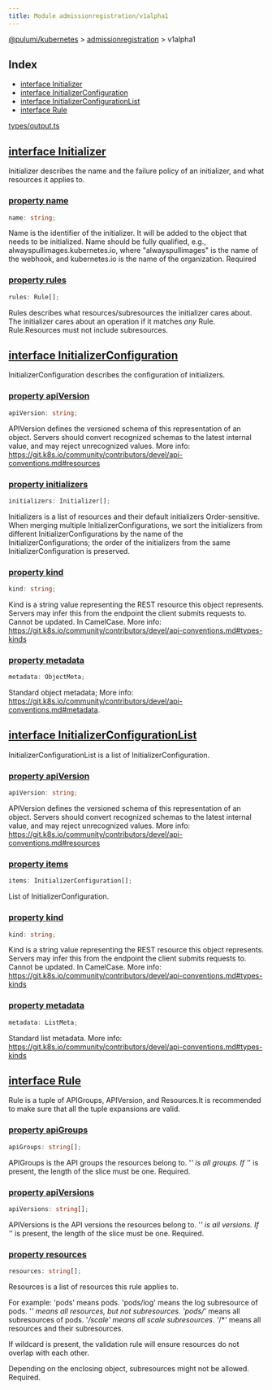 ```yaml
---
title: Module admissionregistration/v1alpha1
---
```


<a href="../../index.html">@pulumi/kubernetes</a> &gt; <a href="../index.html">admissionregistration</a> &gt; v1alpha1

<h2 class="pdoc-module-header">Index</h2>

* <a href="#Initializer">interface Initializer</a>
* <a href="#InitializerConfiguration">interface InitializerConfiguration</a>
* <a href="#InitializerConfigurationList">interface InitializerConfigurationList</a>
* <a href="#Rule">interface Rule</a>

<a href="/types/output.ts">types/output.ts</a> 


<h2 class="pdoc-module-header" id="Initializer">
<a class="pdoc-member-name" href="https://github.com/pulumi/pulumi-kubernetes/blob/master/pack/nodejs/types/output.ts#L10">interface Initializer</a>
</h2>

Initializer describes the name and the failure policy of an initializer, and what resources
it applies to.

<h3 class="pdoc-member-header">
<a class="pdoc-child-name" href="https://github.com/pulumi/pulumi-kubernetes/blob/master/pack/nodejs/types/output.ts#L17">property name</a>
</h3>

```typescript
name: string;
```


Name is the identifier of the initializer. It will be added to the object that needs to be
initialized. Name should be fully qualified, e.g., alwayspullimages.kubernetes.io, where
"alwayspullimages" is the name of the webhook, and kubernetes.io is the name of the
organization. Required

<h3 class="pdoc-member-header">
<a class="pdoc-child-name" href="https://github.com/pulumi/pulumi-kubernetes/blob/master/pack/nodejs/types/output.ts#L24">property rules</a>
</h3>

```typescript
rules: Rule[];
```


Rules describes what resources/subresources the initializer cares about. The initializer
cares about an operation if it matches _any_ Rule. Rule.Resources must not include
subresources.

<h2 class="pdoc-module-header" id="InitializerConfiguration">
<a class="pdoc-member-name" href="https://github.com/pulumi/pulumi-kubernetes/blob/master/pack/nodejs/types/output.ts#L31">interface InitializerConfiguration</a>
</h2>

InitializerConfiguration describes the configuration of initializers.

<h3 class="pdoc-member-header">
<a class="pdoc-child-name" href="https://github.com/pulumi/pulumi-kubernetes/blob/master/pack/nodejs/types/output.ts#L38">property apiVersion</a>
</h3>

```typescript
apiVersion: string;
```


APIVersion defines the versioned schema of this representation of an object. Servers should
convert recognized schemas to the latest internal value, and may reject unrecognized
values. More info:
https://git.k8s.io/community/contributors/devel/api-conventions.md#resources

<h3 class="pdoc-member-header">
<a class="pdoc-child-name" href="https://github.com/pulumi/pulumi-kubernetes/blob/master/pack/nodejs/types/output.ts#L46">property initializers</a>
</h3>

```typescript
initializers: Initializer[];
```


Initializers is a list of resources and their default initializers Order-sensitive. When
merging multiple InitializerConfigurations, we sort the initializers from different
InitializerConfigurations by the name of the InitializerConfigurations; the order of the
initializers from the same InitializerConfiguration is preserved.

<h3 class="pdoc-member-header">
<a class="pdoc-child-name" href="https://github.com/pulumi/pulumi-kubernetes/blob/master/pack/nodejs/types/output.ts#L54">property kind</a>
</h3>

```typescript
kind: string;
```


Kind is a string value representing the REST resource this object represents. Servers may
infer this from the endpoint the client submits requests to. Cannot be updated. In
CamelCase. More info:
https://git.k8s.io/community/contributors/devel/api-conventions.md#types-kinds

<h3 class="pdoc-member-header">
<a class="pdoc-child-name" href="https://github.com/pulumi/pulumi-kubernetes/blob/master/pack/nodejs/types/output.ts#L60">property metadata</a>
</h3>

```typescript
metadata: ObjectMeta;
```


Standard object metadata; More info:
https://git.k8s.io/community/contributors/devel/api-conventions.md#metadata.

<h2 class="pdoc-module-header" id="InitializerConfigurationList">
<a class="pdoc-member-name" href="https://github.com/pulumi/pulumi-kubernetes/blob/master/pack/nodejs/types/output.ts#L67">interface InitializerConfigurationList</a>
</h2>

InitializerConfigurationList is a list of InitializerConfiguration.

<h3 class="pdoc-member-header">
<a class="pdoc-child-name" href="https://github.com/pulumi/pulumi-kubernetes/blob/master/pack/nodejs/types/output.ts#L74">property apiVersion</a>
</h3>

```typescript
apiVersion: string;
```


APIVersion defines the versioned schema of this representation of an object. Servers should
convert recognized schemas to the latest internal value, and may reject unrecognized
values. More info:
https://git.k8s.io/community/contributors/devel/api-conventions.md#resources

<h3 class="pdoc-member-header">
<a class="pdoc-child-name" href="https://github.com/pulumi/pulumi-kubernetes/blob/master/pack/nodejs/types/output.ts#L79">property items</a>
</h3>

```typescript
items: InitializerConfiguration[];
```


List of InitializerConfiguration.

<h3 class="pdoc-member-header">
<a class="pdoc-child-name" href="https://github.com/pulumi/pulumi-kubernetes/blob/master/pack/nodejs/types/output.ts#L87">property kind</a>
</h3>

```typescript
kind: string;
```


Kind is a string value representing the REST resource this object represents. Servers may
infer this from the endpoint the client submits requests to. Cannot be updated. In
CamelCase. More info:
https://git.k8s.io/community/contributors/devel/api-conventions.md#types-kinds

<h3 class="pdoc-member-header">
<a class="pdoc-child-name" href="https://github.com/pulumi/pulumi-kubernetes/blob/master/pack/nodejs/types/output.ts#L93">property metadata</a>
</h3>

```typescript
metadata: ListMeta;
```


Standard list metadata. More info:
https://git.k8s.io/community/contributors/devel/api-conventions.md#types-kinds

<h2 class="pdoc-module-header" id="Rule">
<a class="pdoc-member-name" href="https://github.com/pulumi/pulumi-kubernetes/blob/master/pack/nodejs/types/output.ts#L101">interface Rule</a>
</h2>

Rule is a tuple of APIGroups, APIVersion, and Resources.It is recommended to make sure that
all the tuple expansions are valid.

<h3 class="pdoc-member-header">
<a class="pdoc-child-name" href="https://github.com/pulumi/pulumi-kubernetes/blob/master/pack/nodejs/types/output.ts#L106">property apiGroups</a>
</h3>

```typescript
apiGroups: string[];
```


APIGroups is the API groups the resources belong to. '*' is all groups. If '*' is present,
the length of the slice must be one. Required.

<h3 class="pdoc-member-header">
<a class="pdoc-child-name" href="https://github.com/pulumi/pulumi-kubernetes/blob/master/pack/nodejs/types/output.ts#L112">property apiVersions</a>
</h3>

```typescript
apiVersions: string[];
```


APIVersions is the API versions the resources belong to. '*' is all versions. If '*' is
present, the length of the slice must be one. Required.

<h3 class="pdoc-member-header">
<a class="pdoc-child-name" href="https://github.com/pulumi/pulumi-kubernetes/blob/master/pack/nodejs/types/output.ts#L126">property resources</a>
</h3>

```typescript
resources: string[];
```


Resources is a list of resources this rule applies to.

For example: 'pods' means pods. 'pods/log' means the log subresource of pods. '*' means all
resources, but not subresources. 'pods/*' means all subresources of pods. '*&#8205;/scale'
means all scale subresources. '*&#8205;/*' means all resources and their subresources.

If wildcard is present, the validation rule will ensure resources do not overlap with each
other.

Depending on the enclosing object, subresources might not be allowed. Required.


